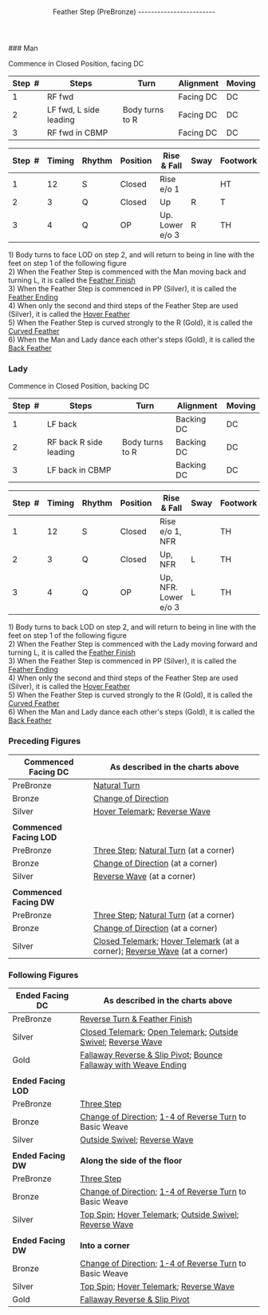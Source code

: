 <header>Feather Step (PreBronze)
------------------------

 </header>### Man

Commence in Closed Position, facing DC

 | **Step<span style="color:white">\_</span>\#** | **Steps** | **Turn** | **Alignment** | **Moving** |
|---|---|---|---|---|
| 1 | RF fwd |  | Facing DC | DC |
| 2 | LF fwd, L side leading | Body turns to R | Facing DC | DC |
| 3 | RF fwd in CBMP |  | Facing DC | DC |

 | **Step<span style="color:white">\_</span>\#** | **Timing** | **Rhythm** | **Position** | **Rise &amp; Fall** | **Sway** | **Footwork** |
|---|---|---|---|---|---|---|
| 1 | 12 | S | Closed | Rise e/o 1 |  | HT |
| 2 | 3 | Q | Closed | Up | R | T |
| 3 | 4 | Q | OP | Up. Lower e/o 3 | R | TH |

1\) Body turns to face LOD on step 2, and will return to being in line with the feet on step 1 of the following figure  
 2) When the Feather Step is commenced with the Man moving back and turning L, it is called the [Feather Finish](reverse_turn.md)  
 3) When the Feather Step is commenced in PP (Silver), it is called the [Feather Ending](feather_ending.md)  
 4) When only the second and third steps of the Feather Step are used (Silver), it is called the [Hover Feather](hover_feather.md)  
 5) When the Feather Step is curved strongly to the R (Gold), it is called the [Curved Feather](curved_feather_back.md)  
 6) When the Man and Lady dance each other's steps (Gold), it is called the [Back Feather](curved_feather_back.md)

### Lady

Commence in Closed Position, backing DC

 | **Step<span style="color:white">\_</span>\#** | **Steps** | **Turn** | **Alignment** | **Moving** |
|---|---|---|---|---|
| 1 | LF back |  | Backing DC | DC |
| 2 | RF back R side leading | Body turns to R | Backing DC | DC |
| 3 | LF back in CBMP |  | Backing DC | DC |

 | **Step<span style="color:white">\_</span>\#** | **Timing** | **Rhythm** | **Position** | **Rise &amp; Fall** | **Sway** | **Footwork** |
|---|---|---|---|---|---|---|
| 1 | 12 | S | Closed | Rise e/o 1, NFR |  | TH |
| 2 | 3 | Q | Closed | Up, NFR | L | TH |
| 3 | 4 | Q | OP | Up, NFR. Lower e/o 3 | L | TH |

1\) Body turns to back LOD on step 2, and will return to being in line with the feet on step 1 of the following figure  
 2) When the Feather Step is commenced with the Lady moving forward and turning L, it is called the [Feather Finish](reverse_turn.md)  
 3) When the Feather Step is commenced in PP (Silver), it is called the [Feather Ending](feather_ending.md)  
 4) When only the second and third steps of the Feather Step are used (Silver), it is called the [Hover Feather](hover_feather.md)  
 5) When the Feather Step is curved strongly to the R (Gold), it is called the [Curved Feather](curved_feather_back.md)  
 6) When the Man and Lady dance each other's steps (Gold), it is called the [Back Feather](curved_feather_back.md)

### Preceding Figures

 | **Commenced Facing DC** | **As described in the charts above** |
|---|---|
| PreBronze | [Natural Turn](natural_turn.md) |
| Bronze | [Change of Direction](change_direction.md) |
| Silver | [Hover Telemark](hover_telemark.md); [Reverse Wave](reverse_wave.md) |
|  |  |
| **Commenced Facing LOD** |  |
| PreBronze | [Three Step](three_step.md); [Natural Turn](natural_turn.md) (at a corner) |
| Bronze | [Change of Direction](change_direction.md) (at a corner) |
| Silver | [Reverse Wave](reverse_wave.md) (at a corner) |
|  |  |
| **Commenced Facing DW** |  |
| PreBronze | [Three Step](three_step.md); [Natural Turn](natural_turn.md) (at a corner) |
| Bronze | [Change of Direction](change_direction.md) (at a corner) |
| Silver | [Closed Telemark](closed_telemark.md); [Hover Telemark](hover_telemark.md) (at a corner); [Reverse Wave](reverse_wave.md) (at a corner) |

### Following Figures

 | **Ended Facing DC** | **As described in the charts above** |
|---|---|
| PreBronze | [Reverse Turn &amp; Feather Finish](reverse_turn.md) |
| Silver | [Closed Telemark](closed_telemark.md); [Open Telemark](open_telemark.md); [Outside Swivel](outside_swivel.md); [Reverse Wave](reverse_wave.md) |
| Gold | [Fallaway Reverse &amp; Slip Pivot](fallaway_reverse.md); [Bounce Fallaway with Weave Ending](bounce_fallaway.md) |
|  |  |
| **Ended Facing LOD** |  |
| PreBronze | [Three Step](three_step.md) |
| Bronze | [Change of Direction](change_direction.md); [1-4 of Reverse Turn](reverse_turn.md) to Basic Weave |
| Silver | [Outside Swivel](outside_swivel.md); [Reverse Wave](reverse_wave.md) |
|  |  |
| **Ended Facing DW** | **Along the side of the floor** |
| PreBronze | [Three Step](three_step.md) |
| Bronze | [Change of Direction](change_direction.md); [1-4 of Reverse Turn](reverse_turn.md) to Basic Weave |
| Silver | [Top Spin](top_spin.md); [Hover Telemark](hover_telemark.md); [Outside Swivel](outside_swivel.md); [Reverse Wave](reverse_wave.md) |
|  |  |
| **Ended Facing DW** | **Into a corner** |
| Bronze | [Change of Direction](change_direction.md); [1-4 of Reverse Turn](reverse_turn.md) to Basic Weave |
| Silver | [Top Spin](top_spin.md); [Hover Telemark](hover_telemark.md); [Reverse Wave](reverse_wave.md) |
| Gold | [Fallaway Reverse &amp; Slip Pivot](fallaway_reverse.md) |